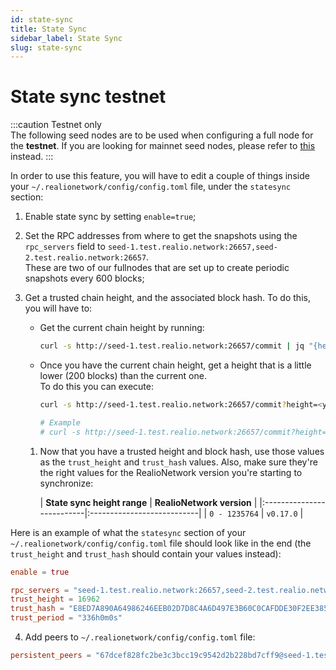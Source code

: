 ```yaml
---
id: state-sync
title: State Sync
sidebar_label: State Sync
slug: state-sync
---
```


# State sync testnet
:::caution Testnet only   
The following seed nodes are to be used when configuring a full node for the **testnet**. If you are looking for mainnet seed nodes, please refer to [this](/mainnet/overview) instead.
:::

In order to use this feature, you will have to edit a couple of things inside your `~/.realionetwork/config/config.toml` file,
under the `statesync` section:

1. Enable state sync by setting `enable=true`;

2. Set the RPC addresses from where to get the snapshots using the `rpc_servers` field to
   `seed-1.test.realio.network:26657,seed-2.test.realio.network:26657`.   
   These are two of our fullnodes that are set up to create periodic snapshots every 600 blocks;

3. Get a trusted chain height, and the associated block hash. To do this, you will have to:
    - Get the current chain height by running:
       ```bash
       curl -s http://seed-1.test.realio.network:26657/commit | jq "{height: .result.signed_header.header.height}"
       ```
    - Once you have the current chain height, get a height that is a little lower (200 blocks) than the current one.  
      To do this you can execute:
       ```bash
       curl -s http://seed-1.test.realio.network:26657/commit?height=<your-height> | jq "{height: .result.signed_header.header.height, hash: .result.signed_header.commit.block_id.hash}"
 
       # Example
       # curl -s http://seed-1.test.realio.network:26657/commit?height=100000 | jq "{height: .result.signed_header.header.height, hash: .result.signed_header.commit.block_id.hash}"
       ```

    1. Now that you have a trusted height and block hash, use those values as the `trust_height` and `trust_hash` values. Also,
       make sure they're the right values for the RealioNetwork version you're starting to synchronize:

       | **State sync height range** | **RealioNetwork version** |
             |:--------------------------|:---------------------------|
       | `0 - 1235764`               | `v0.17.0`                 |
       
Here is an example of what the `statesync` section of your `~/.realionetwork/config/config.toml` file should look like in the end (the `trust_height` and `trust_hash` should contain your values instead):

```toml
enable = true

rpc_servers = "seed-1.test.realio.network:26657,seed-2.test.realio.network:26657"
trust_height = 16962
trust_hash = "E8ED7A890A64986246EEB02D7D8C4A6D497E3B60C0CAFDDE30F2EE385204C314"
trust_period = "336h0m0s"
```

4. Add peers to `~/.realionetwork/config/config.toml` file:

 ```toml
persistent_peers = "67dcef828fc2be3c3bcc19c9542d2b228bd7cff9@seed-1.test.realio.network:26656,fcf8207fb84a7238089bd0cd8db994e0af9016b6@seed-2.test.realio.network:26656"
 ```
